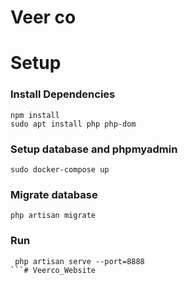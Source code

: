 # Veer co 

# Setup

### Install Dependencies

```
npm install
sudo apt install php php-dom 
```

### Setup database and phpmyadmin

```
sudo docker-compose up 
```

### Migrate database 

```
php artisan migrate
```

### Run 

```
 php artisan serve --port=8888
```# Veerco_Website
